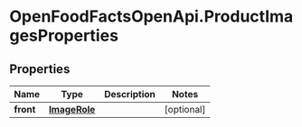 # OpenFoodFactsOpenApi.ProductImagesProperties

## Properties

Name | Type | Description | Notes
------------ | ------------- | ------------- | -------------
**front** | [**ImageRole**](ImageRole.md) |  | [optional] 


